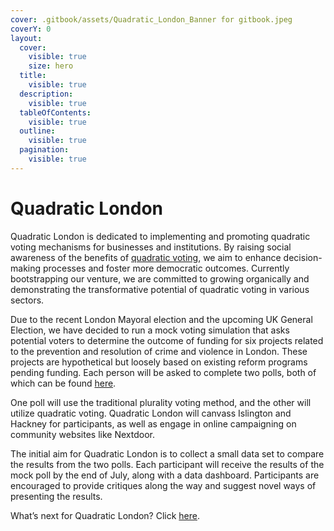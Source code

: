 ```yaml
---
cover: .gitbook/assets/Quadratic_London_Banner for gitbook.jpeg
coverY: 0
layout:
  cover:
    visible: true
    size: hero
  title:
    visible: true
  description:
    visible: true
  tableOfContents:
    visible: true
  outline:
    visible: true
  pagination:
    visible: true
---
```


# Quadratic London

Quadratic London is dedicated to implementing and promoting quadratic voting mechanisms for businesses and institutions. By raising social awareness of the benefits of [quadratic voting](what-is-quadratic-voting/), we aim to enhance decision-making processes and foster more democratic outcomes. Currently bootstrapping our venture, we are committed to growing organically and demonstrating the transformative potential of quadratic voting in various sectors.

Due to the recent London Mayoral election and the upcoming UK General Election, we have decided to run a mock voting simulation that asks potential voters to determine the outcome of funding for six projects related to the prevention and resolution of crime and violence in London. These projects are hypothetical but loosely based on existing reform programs pending funding. Each person will be asked to complete two polls, both of which can be found [here](https://docs.google.com/forms/d/e/1FAIpQLSc-2hpMpb-EWTDwkFxZloQ3MXih4GPh9bMoya-dx70oul5v9Q/viewform).

One poll will use the traditional plurality voting method, and the other will utilize quadratic voting. Quadratic London will canvass Islington and Hackney for participants, as well as engage in online campaigning on community websites like Nextdoor.

The initial aim for Quadratic London is to collect a small data set to compare the results from the two polls. Each participant will receive the results of the mock poll by the end of July, along with a data dashboard. Participants are encouraged to provide critiques along the way and suggest novel ways of presenting the results.

What’s next for Quadratic London? Click [here](whats-next-for-quadratic-london.md).

